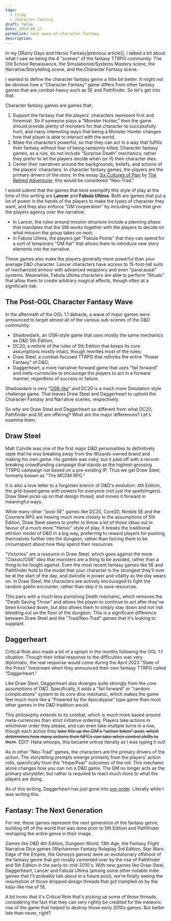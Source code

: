 ```yaml
---
tags:
  - ttrpg
  - character-fantasy
draft: false
date: 2024-09-17
permalink: next-wave-of-character-fantasy
description:
---
```

In my [[Rainy Days and Heroic Fantasy|previous article]], I talked a bit about what I saw as being the 4 "scenes" of the fantasy TTRPG community: The Old School Renaissance, the Simulationist/Systems Mastery scene, the Narrative/Storytelling scene, and the Character Fantasy scene.

I wanted to define the character fantasy genre a little bit better. It might not be obvious how a "Character Fantasy" game differs from other fantasy games that are combat-heavy such as 5E and Pathfinder. So let's get into that.

Character fantasy games are games that:

1. Support the fantasy that the players' characters represent first and foremost. So if someone plays a "Monster Hunter," then the game should provide plenty of monsters for that character to successfully hunt, and many interesting ways that being a Monster Hunter changes how that player is able to interact with the world.
2. Make the characters powerful, so that they can act in a way that fulfills their fantasy without fear of being randomly killed. Character fantasy games, as a rule, do not include "Surprise Death" mechanics, rather they prefer to let the players decide when (or if) their character dies.
3. Center their narratives around the backgrounds, beliefs, and actions of the players' characters. In character fantasy games, the players are the primary drivers of the story. In the essay [Six Cultures of Play](https://retiredadventurer.blogspot.com/2021/04/six-cultures-of-play.html) by [The Retired Adventurer](https://retiredadventurer.blogspot.com/), this would be considered "Neo-Trad."

I would submit that the games that best exemplify this style of play at the time of this writing are **Lancer** and **Fabula Ultima**. Both are games that put a lot of power in the hands of the players to make the types of character they want, and they also enforce "GM cooperation" by including rules that give the players agency over the narrative:

- In Lancer, the rules around mission structure include a planning phase that mandates that the GM works together with the players to decide on what mission the group takes on next;
- In Fabula Ultima, the players get "Fabula Points" that they can spend for a sort of temporary "GM fiat" that allows them to introduce new story elements into the narrative.

These games also make the players generally more powerful than your average D&D character. Lancer characters have access to 15-foot-tall suits of mechanized armour with advanced weaponry and even "paracausal" systems. Meanwhile, Fabula Ultima characters are able to perform "Rituals" that allow them to create arbitrary magical effects, though often at a significant risk.
## The Post-OGL Character Fantasy Wave
In the aftermath of the OGL 1.1 debacle, a wave of major games were announced to target almost all of the various sub-scenes of the D&D community:

- Shadowdark, an OSR-style game that uses mostly the same mechanics as D&D 5th Edition;
- DC20, a rethink of the rules of 5th Edition that keeps its core assumptions mostly intact, though rewrites most of the rules;
- Draw Steel, a combat-focused TTRPG that rethinks the entire "Power Fantasy" of D&D;
- Daggerheart, a more narrative-forward game that uses "fail forward" and meta-currencies to encourage the players to act in a forward manner, regardless of success or failure.

Shadowdark is very "[OSR-like](https://www.thearcanelibrary.com/blogs/shadowdark-blog/all-about-shadowdark-rpg)" and DC20 is a much more Simulation style challenge game. That leaves Draw Steel and Daggerheart to uphold the Character Fantasy and Narrative scenes, respectively.

So why are Draw Steel and Daggerheart so different from what DC20, Pathfinder and 5E are offering? What are the major differences? Let's examine them.
## Draw Steel
Matt Colville was one of the first major D&D personalities to definitively state that he was breaking away from the Wizards-owned brand and making his own game. His gamble was risky, but it paid off with a record-breaking crowdfunding campaign that stands as the highest-grossing TTRPG campaign not based on a pre-existing IP. Thus we get Draw Steel, formerly known as "The MCDM RPG."

It is also a love letter to a forgotten branch of D&D's evolution: 4th Edition, the grid-based game with powers for everyone (not just the spellslingers). Draw Steel picks up on that design thread, and moves it forward in meaningful ways.

While many other "post-5E" games like DC20, Core20, Nimble 5E and the Cosmere RPG are hewing much more closely to the assumptions of 5th Edition, Draw Steel seems to prefer to throw a lot of those ideas out in favour of a much more "Heroic" style of play. It breaks the traditional attrition model of D&D in a big way, preferring to reward players for pushing themselves further into the dungeon, rather than forcing them to be circumspect about how they spend their resources.

"Victories" are a resource in Draw Steel, which goes against the more "Classic/OSR" idea that monsters are a thing to be avoided, rather than a thing to be fought against. Even the most recent fantasy games like 5E and Pathfinder hold to the model that your character is the strongest they'll ever be at the start of the day, and dwindle in power and vitality as the day wears on. In Draw Steel, the characters are actively encouraged to fight the random goblin encounter, rather than skip it to save resources.

This pairs with a much less punishing Death mechanic, which removes the "Death Saving Throw" and allows the player to continue to act after they've been knocked down, but also allows them to simply stay down and not risk bleeding out on the floor of the dungeon. This is a significant difference between Draw Steel and the "Trad/Neo-Trad" games that it's looking to supplant.
## Daggerheart
Critical Role also made a bit of a splash in the months following the OGL 1.1 situation. Though their initial response to the difficulties was very diplomatic, the real response would come during the April 2023 "State of the Press" livestream when they announced their own fantasy TTRPG called "Daggerheart."

Like Draw Steel, Daggerheart also diverges quite strongly from the core assumptions of D&D. Specifically, it adds a "fail forward" or "random complications" system to its core dice mechanic, which makes the game feel much more like a "Powered by the Apocalypse" type game than most other games in the D&D tradition would.

This philosophy extends to its combat, which is much more based around meta-currencies than strict initiative ordering. Players take actions in whichever order they please, and can even take multiple turns in a row, though each action they ~~take fills up the GM's "action token" pool, which determines how many actions their NPCs can take when control shifts to them~~. EDIT: Haha whoops, this became untrue literally as I was typing it out!

As in other "Neo-Trad" games, the characters are the primary drivers of the action. The storytelling prompts emerge primarily from the players' action rolls, specifically from the "Hope/Fear" outcomes of the roll. This mechanic alone changes how you can run a D&D game. The GM no longer acts as the primary storyteller, but rather is required to react much more to what the players are doing.

As of this writing, Daggerheart has *just* gone into [pre-order](https://www.daggerheart.com/pre-order/). Literally while I was writing this.
## Fantasy: The Next Generation
For me, these games represent the next generation of the fantasy genre, building off of the world that was done prior to 5th Edition and Pathfinder reshaping the entire genre in their image.

Games like D&D 4th Edition, Dungeon World, 13th Age, the Fantasy Flight Narrative Dice games (Warhammer Fantasy Roleplay 3rd Edition, Star Wars: Edge of the Empire, the Genesys games) were an evolutionary offshoot of the fantasy genre that got mostly cemented over by the rise of Pathfinder and 5th Edition in the early-to-mid-2010's. With new games like Draw Steel, Daggerheart, Lancer and Fabula Ultima (among some other notable indie games that I'll probably talk about in a future post), we're finally seeing the resumption of those dropped design threads that got trampled on by the kaiju-like rise of 5E.

A bit ironic that it's Critical Role that's picking up some of those threads, considering the fact that they can very rightly be credited for the meteoric rise of the game that helped to destroy those early 2010s games. But better late than never, right?
